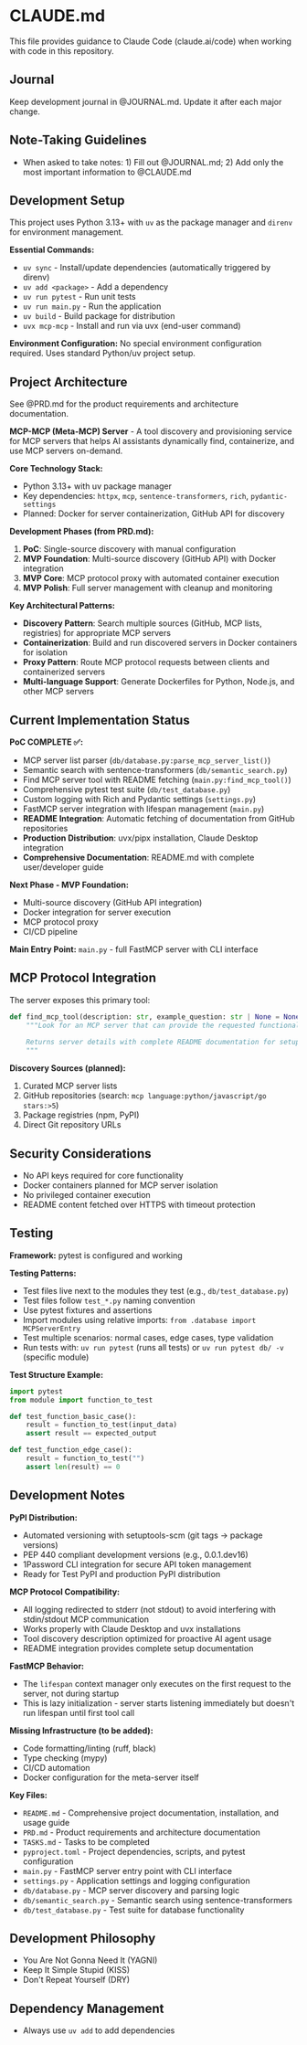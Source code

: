 # CLAUDE.md

This file provides guidance to Claude Code (claude.ai/code) when working with code in this repository.

## Journal

Keep development journal in @JOURNAL.md. Update it after each major change.

## Note-Taking Guidelines

- When asked to take notes: 1) Fill out @JOURNAL.md; 2) Add only the most important information to @CLAUDE.md 

## Development Setup

This project uses Python 3.13+ with `uv` as the package manager and `direnv` for environment management.

**Essential Commands:**
- `uv sync` - Install/update dependencies (automatically triggered by direnv)
- `uv add <package>` - Add a dependency
- `uv run pytest` - Run unit tests
- `uv run main.py` - Run the application
- `uv build` - Build package for distribution
- `uvx mcp-mcp` - Install and run via uvx (end-user command)

**Environment Configuration:**
No special environment configuration required. Uses standard Python/uv project setup.

## Project Architecture

See @PRD.md for the product requirements and architecture documentation.

**MCP-MCP (Meta-MCP) Server** - A tool discovery and provisioning service for MCP servers that helps AI assistants dynamically find, containerize, and use MCP servers on-demand.

**Core Technology Stack:**
- Python 3.13+ with uv package manager
- Key dependencies: `httpx`, `mcp`, `sentence-transformers`, `rich`, `pydantic-settings`
- Planned: Docker for server containerization, GitHub API for discovery

**Development Phases (from PRD.md):**
1. **PoC**: Single-source discovery with manual configuration
2. **MVP Foundation**: Multi-source discovery (GitHub API) with Docker integration
3. **MVP Core**: MCP protocol proxy with automated container execution
4. **MVP Polish**: Full server management with cleanup and monitoring

**Key Architectural Patterns:**
- **Discovery Pattern**: Search multiple sources (GitHub, MCP lists, registries) for appropriate MCP servers
- **Containerization**: Build and run discovered servers in Docker containers for isolation
- **Proxy Pattern**: Route MCP protocol requests between clients and containerized servers
- **Multi-language Support**: Generate Dockerfiles for Python, Node.js, and other MCP servers

## Current Implementation Status

**PoC COMPLETE ✅:**
- MCP server list parser (`db/database.py:parse_mcp_server_list()`)
- Semantic search with sentence-transformers (`db/semantic_search.py`)
- Find MCP server tool with README fetching (`main.py:find_mcp_tool()`)
- Comprehensive pytest test suite (`db/test_database.py`)
- Custom logging with Rich and Pydantic settings (`settings.py`)
- FastMCP server integration with lifespan management (`main.py`)
- **README Integration**: Automatic fetching of documentation from GitHub repositories
- **Production Distribution**: uvx/pipx installation, Claude Desktop integration
- **Comprehensive Documentation**: README.md with complete user/developer guide

**Next Phase - MVP Foundation:**
- Multi-source discovery (GitHub API integration)
- Docker integration for server execution
- MCP protocol proxy
- CI/CD pipeline

**Main Entry Point:** `main.py` - full FastMCP server with CLI interface

## MCP Protocol Integration

The server exposes this primary tool:
```python
def find_mcp_tool(description: str, example_question: str | None = None) -> dict:
    """Look for an MCP server that can provide the requested functionality.
    
    Returns server details with complete README documentation for setup instructions.
    """
```

**Discovery Sources (planned):**
1. Curated MCP server lists
2. GitHub repositories (search: `mcp language:python/javascript/go stars:>5`)
3. Package registries (npm, PyPI)
4. Direct Git repository URLs

## Security Considerations

- No API keys required for core functionality
- Docker containers planned for MCP server isolation
- No privileged container execution
- README content fetched over HTTPS with timeout protection

## Testing

**Framework:** pytest is configured and working

**Testing Patterns:**
- Test files live next to the modules they test (e.g., `db/test_database.py`)
- Test files follow `test_*.py` naming convention 
- Use pytest fixtures and assertions
- Import modules using relative imports: `from .database import MCPServerEntry`
- Test multiple scenarios: normal cases, edge cases, type validation
- Run tests with: `uv run pytest` (runs all tests) or `uv run pytest db/ -v` (specific module)

**Test Structure Example:**
```python
import pytest
from module import function_to_test

def test_function_basic_case():
    result = function_to_test(input_data)
    assert result == expected_output

def test_function_edge_case():
    result = function_to_test("")
    assert len(result) == 0
```

## Development Notes

**PyPI Distribution:**
- Automated versioning with setuptools-scm (git tags → package versions)
- PEP 440 compliant development versions (e.g., 0.0.1.dev16)
- 1Password CLI integration for secure API token management
- Ready for Test PyPI and production PyPI distribution

**MCP Protocol Compatibility:**
- All logging redirected to stderr (not stdout) to avoid interfering with stdin/stdout MCP communication
- Works properly with Claude Desktop and uvx installations
- Tool discovery description optimized for proactive AI agent usage
- README integration provides complete setup documentation

**FastMCP Behavior:**
- The `lifespan` context manager only executes on the first request to the server, not during startup
- This is lazy initialization - server starts listening immediately but doesn't run lifespan until first tool call

**Missing Infrastructure (to be added):**
- Code formatting/linting (ruff, black)
- Type checking (mypy)
- CI/CD automation
- Docker configuration for the meta-server itself

**Key Files:**

- `README.md` - Comprehensive project documentation, installation, and usage guide
- `PRD.md` - Product requirements and architecture documentation
- `TASKS.md` - Tasks to be completed
- `pyproject.toml` - Project dependencies, scripts, and pytest configuration
- `main.py` - FastMCP server entry point with CLI interface
- `settings.py` - Application settings and logging configuration
- `db/database.py` - MCP server discovery and parsing logic
- `db/semantic_search.py` - Semantic search using sentence-transformers
- `db/test_database.py` - Test suite for database functionality

## Development Philosophy

- You Are Not Gonna Need It (YAGNI)
- Keep It Simple Stupid (KISS)
- Don't Repeat Yourself (DRY)

## Dependency Management

- Always use `uv add` to add dependencies